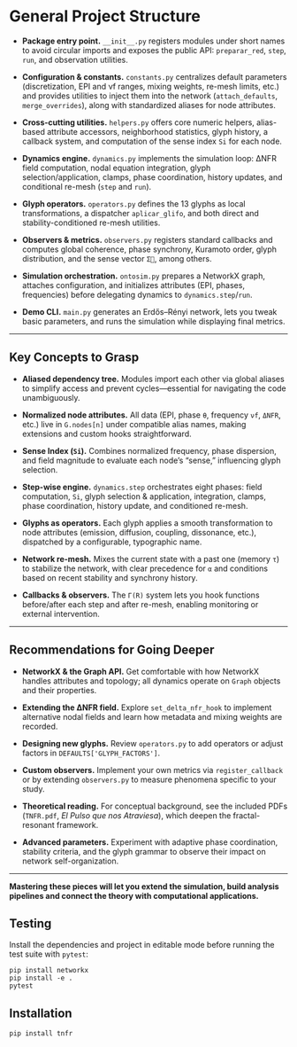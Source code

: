 # General Project Structure

* **Package entry point.** `__init__.py` registers modules under short names to avoid circular imports and exposes the public API: `preparar_red`, `step`, `run`, and observation utilities.

* **Configuration & constants.** `constants.py` centralizes default parameters (discretization, EPI and νf ranges, mixing weights, re-mesh limits, etc.) and provides utilities to inject them into the network (`attach_defaults`, `merge_overrides`), along with standardized aliases for node attributes.

* **Cross-cutting utilities.** `helpers.py` offers core numeric helpers, alias-based attribute accessors, neighborhood statistics, glyph history, a callback system, and computation of the sense index `Si` for each node.

* **Dynamics engine.** `dynamics.py` implements the simulation loop: ΔNFR field computation, nodal equation integration, glyph selection/application, clamps, phase coordination, history updates, and conditional re-mesh (`step` and `run`).

* **Glyph operators.** `operators.py` defines the 13 glyphs as local transformations, a dispatcher `aplicar_glifo`, and both direct and stability-conditioned re-mesh utilities.

* **Observers & metrics.** `observers.py` registers standard callbacks and computes global coherence, phase synchrony, Kuramoto order, glyph distribution, and the sense vector `Σ⃗`, among others.

* **Simulation orchestration.** `ontosim.py` prepares a NetworkX graph, attaches configuration, and initializes attributes (EPI, phases, frequencies) before delegating dynamics to `dynamics.step`/`run`.

* **Demo CLI.** `main.py` generates an Erdős–Rényi network, lets you tweak basic parameters, and runs the simulation while displaying final metrics.

---

## Key Concepts to Grasp

* **Aliased dependency tree.** Modules import each other via global aliases to simplify access and prevent cycles—essential for navigating the code unambiguously.

* **Normalized node attributes.** All data (EPI, phase `θ`, frequency `νf`, `ΔNFR`, etc.) live in `G.nodes[n]` under compatible alias names, making extensions and custom hooks straightforward.

* **Sense Index (`Si`).** Combines normalized frequency, phase dispersion, and field magnitude to evaluate each node’s “sense,” influencing glyph selection.

* **Step-wise engine.** `dynamics.step` orchestrates eight phases: field computation, `Si`, glyph selection & application, integration, clamps, phase coordination, history update, and conditioned re-mesh.

* **Glyphs as operators.** Each glyph applies a smooth transformation to node attributes (emission, diffusion, coupling, dissonance, etc.), dispatched by a configurable, typographic name.

* **Network re-mesh.** Mixes the current state with a past one (memory `τ`) to stabilize the network, with clear precedence for `α` and conditions based on recent stability and synchrony history.

* **Callbacks & observers.** The `Γ(R)` system lets you hook functions before/after each step and after re-mesh, enabling monitoring or external intervention.

---

## Recommendations for Going Deeper

* **NetworkX & the Graph API.** Get comfortable with how NetworkX handles attributes and topology; all dynamics operate on `Graph` objects and their properties.

* **Extending the ΔNFR field.** Explore `set_delta_nfr_hook` to implement alternative nodal fields and learn how metadata and mixing weights are recorded.

* **Designing new glyphs.** Review `operators.py` to add operators or adjust factors in `DEFAULTS['GLYPH_FACTORS']`.

* **Custom observers.** Implement your own metrics via `register_callback` or by extending `observers.py` to measure phenomena specific to your study.

* **Theoretical reading.** For conceptual background, see the included PDFs (`TNFR.pdf`, *El Pulso que nos Atraviesa*), which deepen the fractal-resonant framework.

* **Advanced parameters.** Experiment with adaptive phase coordination, stability criteria, and the glyph grammar to observe their impact on network self-organization.

---

**Mastering these pieces will let you extend the simulation, build analysis pipelines and connect the theory with computational applications.**

## Testing

Install the dependencies and project in editable mode before running the test suite with `pytest`:

```
pip install networkx
pip install -e .
pytest

```

## Installation
```
pip install tnfr
```
